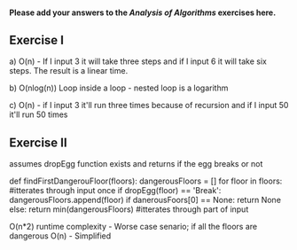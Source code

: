 #### Please add your answers to the ***Analysis of  Algorithms*** exercises here.

## Exercise I

a) O(n) - If I input 3 it will take three steps and if I input 6 it will take six steps. The result is a linear time.


b) O(nlog(n)) Loop inside a loop - nested loop is a logarithm 


c) O(n) - if I input 3 it'll run three times because of recursion and if I input 50 it'll run 50 times 

## Exercise II

assumes dropEgg function exists and returns if the egg breaks or not

def findFirstDangerouFloor(floors):
    dangerousFloors = []
    for floor in floors: #itterates through input once
        if dropEgg(floor) == 'Break':
            dangerousFloors.append(floor)
    if danerousFoors[0] == None:
        return None
    else:
        return min(dangerousFloors) #itterates through part of input
        
O(n*2) runtime complexity - Worse case senario; if all the floors are dangerous
O(n) - Simplified
